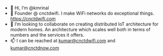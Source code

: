 - 👋 Hi, I’m @kmrinal
- 👀 Founder @ cnctdwifi. I make WiFi networks do exceptional things. https://cnctdwifi.com
- 💞️ I’m looking to collaborate on creating distributed IoT architecture for modern homes. An architecture which scales well both in terms of numbers and the services it offers. 
- 📫 I can be reached at kumar@cnctdwifi.com and kumar@cnctdnow.com

<!---
kmrinal/kmrinal is a ✨ special ✨ repository because its `README.md` (this file) appears on your GitHub profile.
You can click the Preview link to take a look at your changes.
--->
